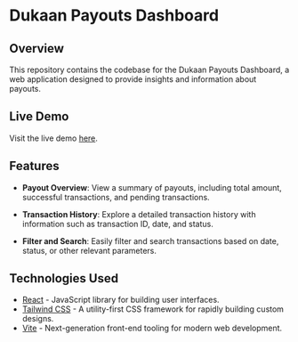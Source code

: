 # Dukaan Payouts Dashboard

## Overview

This repository contains the codebase for the Dukaan Payouts Dashboard, a web application designed to provide insights and information about payouts.

## Live Demo

Visit the live demo [here](https://dukaan-dashboard-kappa.vercel.app/).

## Features

- **Payout Overview**: View a summary of payouts, including total amount, successful transactions, and pending transactions.
  
- **Transaction History**: Explore a detailed transaction history with information such as transaction ID, date, and status.

- **Filter and Search**: Easily filter and search transactions based on date, status, or other relevant parameters.

## Technologies Used

- [React](https://reactjs.org/) - JavaScript library for building user interfaces.
- [Tailwind CSS](https://tailwindcss.com/) - A utility-first CSS framework for rapidly building custom designs.
- [Vite](https://vitejs.dev/) - Next-generation front-end tooling for modern web development.
